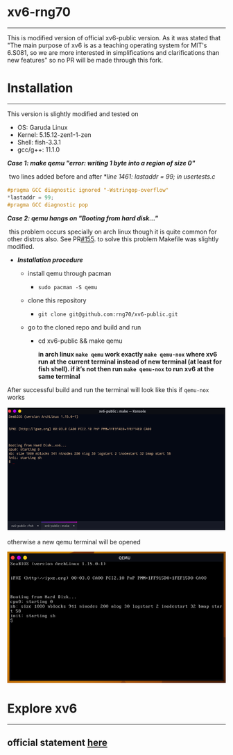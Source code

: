 # xv6-rng70

---

This is modified version of official xv6-public version. As it was stated that "The main purpose of xv6 is as a teaching operating system for MIT's 6.S081, so we are more interested in simplifications and clarifications than new features" so no PR will be made through this fork.

# Installation 

---

This version is slightly modified and tested on

*   OS: Garuda Linux
*   Kernel: 5.15.12-zen1-1-zen
*   Shell: fish-3.3.1
*   gcc/g++: 11.1.0

***Case 1: make qemu "error: writing 1 byte into a region of size 0"***

​	two lines added before and after **line 1461: *lastaddr = 99; in usertests.c**

```c
#pragma GCC diagnostic ignored "-Wstringop-overflow"
*lastaddr = 99;
#pragma GCC diagnostic pop
```

***Case 2: qemu hangs on "Booting from hard disk..."***

​	this problem occurs specially on arch linux though it is quite common for other distros also. See PR[#155](https://github.com/mit-pdos/xv6-public/pull/155). to solve this problem Makefile was slightly modified.

*   ***Installation procedure***

    *   install qemu through pacman

        *   `sudo pacman -S qemu`

    *   clone this repository 

        *   `git clone git@github.com:rng70/xv6-public.git`

    *   go to the cloned repo and build and run

        *   cd xv6-public && make qemu

            **in arch linux `make qemu` work exactly `make qemu-nox` where xv6 run at the current terminal instead of new terminal (at least for fish shell). if it’s not then run `make qemu-nox` to run xv6 at the same terminal**

After successful build and run the terminal will look like this if `qemu-nox` works

![image](./images/qemu-nox.png)

otherwise a new qemu terminal will be opened

![images](./images/qemu.png)

# Explore xv6 

---

 



## official statement [here](./README)
